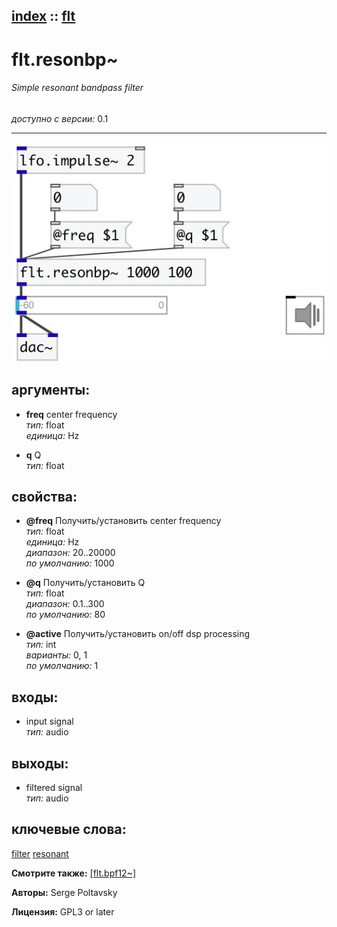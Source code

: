[index](index.html) :: [flt](category_flt.html)
---

# flt.resonbp~

###### Simple resonant bandpass filter

*доступно с версии:* 0.1

---




[![example](../examples/img/flt.resonbp~.jpg)](../examples/pd/flt.resonbp~.pd)



## аргументы:

* **freq**
center frequency<br>
_тип:_ float<br>
_единица:_ Hz<br>

* **q**
Q<br>
_тип:_ float<br>





## свойства:

* **@freq** 
Получить/установить center frequency<br>
_тип:_ float<br>
_единица:_ Hz<br>
_диапазон:_ 20..20000<br>
_по умолчанию:_ 1000<br>

* **@q** 
Получить/установить Q<br>
_тип:_ float<br>
_диапазон:_ 0.1..300<br>
_по умолчанию:_ 80<br>

* **@active** 
Получить/установить on/off dsp processing<br>
_тип:_ int<br>
_варианты:_ 0, 1<br>
_по умолчанию:_ 1<br>



## входы:

* input signal<br>
_тип:_ audio



## выходы:

* filtered signal<br>
_тип:_ audio



## ключевые слова:

[filter](keywords/filter.html)
[resonant](keywords/resonant.html)



**Смотрите также:**
[\[flt.bpf12~\]](flt.bpf12~.html)




**Авторы:** Serge Poltavsky




**Лицензия:** GPL3 or later





